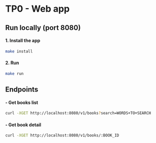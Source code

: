# TP0 - Web app

## Run locally (port 8080)

#### 1. Install the app
```bash
make install
```

#### 2. Run
```bash
make run
```

## Endpoints
#### - Get books list
```bash
curl -XGET http://localhost:8080/v1/books?search=WORDS+TO+SEARCH
```

#### - Get book detail
```bash
curl -XGET http://localhost:8080/v1/books/:BOOK_ID
```
